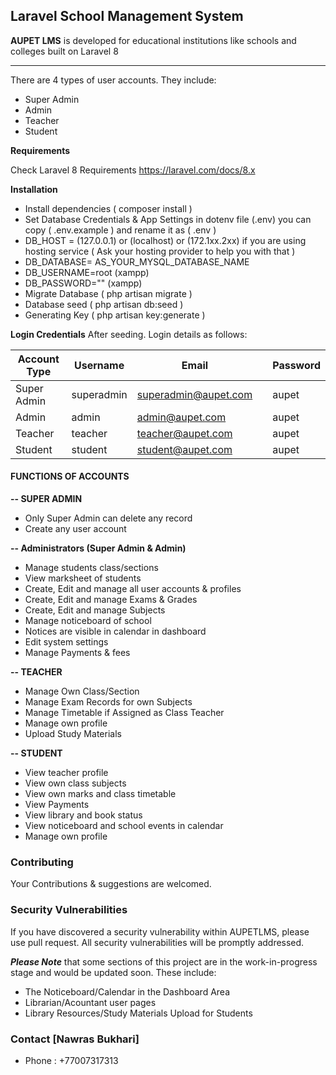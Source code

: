 ## **Laravel School Management System** 

**AUPET LMS** is developed for educational institutions like schools and colleges built on Laravel 8

<hr />  

There are 4 types of user accounts. They include:
 
- Super Admin
- Admin
- Teacher
- Student

**Requirements** 

Check Laravel 8 Requirements https://laravel.com/docs/8.x

**Installation**
- Install dependencies ( composer install )
- Set Database Credentials & App Settings in dotenv file (.env) you can copy ( .env.example ) and rename it as ( .env )
- DB_HOST = (127.0.0.1) or (localhost) or (172.1xx.2xx) if you are using hosting service ( Ask your hosting provider to help you with that )
- DB_DATABASE= AS_YOUR_MYSQL_DATABASE_NAME
- DB_USERNAME=root (xampp)
- DB_PASSWORD="" (xampp)
- Migrate Database ( php artisan migrate )
- Database seed ( php artisan db:seed )
- Generating Key ( php artisan key:generate )

**Login Credentials**
After seeding. Login details as follows:


| Account Type      | Username | Email              | | Password |
| ------------------|----------|--------------------|-|----------|
|  Super Admin      |superadmin|superadmin@aupet.com| |   aupet  |
|  Admin            |admin     |admin@aupet.com     | |   aupet  |
|  Teacher          |teacher   |teacher@aupet.com   | |   aupet  |
|  Student          |student   |student@aupet.com   | |   aupet  |


#### **FUNCTIONS OF ACCOUNTS** 

**-- SUPER ADMIN**
- Only Super Admin can delete any record
- Create any user account
 
**-- Administrators (Super Admin & Admin)**

- Manage students class/sections
- View marksheet of students
- Create, Edit and manage all user accounts & profiles
- Create, Edit and manage Exams & Grades
- Create, Edit and manage Subjects
- Manage noticeboard of school
- Notices are visible in calendar in dashboard
- Edit system settings
- Manage Payments & fees


**-- TEACHER**
- Manage Own Class/Section
- Manage Exam Records for own Subjects
- Manage Timetable if Assigned as Class Teacher
- Manage own profile
- Upload Study Materials

**-- STUDENT**
- View teacher profile
- View own class subjects
- View own marks and class timetable
- View Payments
- View library and book status
- View noticeboard and school events in calendar
- Manage own profile



### **Contributing**

Your Contributions & suggestions are welcomed.

### **Security Vulnerabilities**

If you have discovered a security vulnerability within AUPETLMS, please use pull request. All security vulnerabilities will be promptly addressed.

***Please Note*** that some sections of this project are in the work-in-progress stage and would be updated soon. These include:

- The Noticeboard/Calendar in the Dashboard Area
- Librarian/Acountant user pages
- Library Resources/Study Materials Upload for Students

### **Contact [Nawras Bukhari]**
- Phone : +77007317313
